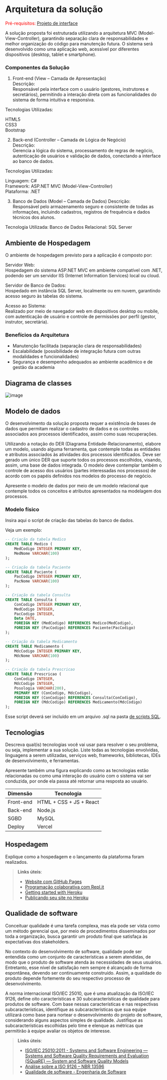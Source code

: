 # Arquitetura da solução

<span style="color:red">Pré-requisitos: <a href="05-Projeto-interface.md"> Projeto de interface</a></span>

A solução proposta foi estruturada utilizando a arquitetura MVC (Model-View-Controller), garantindo separação clara de responsabilidades e melhor organização do código para manutenção futura. O sistema será desenvolvido como uma aplicação web, acessível por diferentes dispositivos (desktop, tablet e smartphone).

### Componentes da Solução 
1. Front-end (View – Camada de Apresentação) <br>
Descrição: <br>
Responsável pela interface com o usuário (gestores, instrutores e secretários), permitindo a interação direta com as funcionalidades do sistema de forma intuitiva e responsiva.

Tecnologias Utilizadas: <br>

HTML5 <br>
CSS3 <br>
Bootstrap <br>

2. Back-end (Controller – Camada de Lógica de Negócio) <br>
Descrição: <br>
Gerencia a lógica do sistema, processamento de regras de negócio, autenticação de usuários e validação de dados, conectando a interface ao banco de dados. <br>

Tecnologias Utilizadas: <br>

Linguagem: C# <br>
Framework: ASP.NET MVC (Model-View-Controller) <br>
Plataforma: .NET <br>

3. Banco de Dados (Model – Camada de Dados)
Descrição:<br>
Responsável pelo armazenamento seguro e consistente de todas as informações, incluindo cadastros, registros de frequência e dados técnicos dos alunos. <br>

Tecnologia Utilizada:
Banco de Dados Relacional: SQL Server <br>

## Ambiente de Hospedagem
O ambiente de hospedagem previsto para a aplicação é composto por: <br>

Servidor Web:<br>
Hospedagem do sistema ASP.NET MVC em ambiente compatível com .NET, podendo ser um servidor IIS (Internet Information Services) local ou cloud.

Servidor de Banco de Dados: <br>
Hospedado em instância SQL Server, localmente ou em nuvem, garantindo acesso seguro às tabelas do sistema. <br>

Acesso ao Sistema: <br>
Realizado por meio de navegador web em dispositivos desktop ou mobile, com autenticação de usuário e controle de permissões por perfil (gestor, instrutor, secretária). <br>

### Benefícios da Arquitetura <br>
- Manutenção facilitada (separação clara de responsabilidades) <br>
- Escalabilidade (possibilidade de integração futura com outras modalidades e funcionalidades) <br>
- Segurança e desempenho adequados ao ambiente acadêmico e de gestão da academia <br>

## Diagrama de classes


![image](https://github.com/user-attachments/assets/72891e1e-2471-4527-854a-9dc022ef1b72)


##  Modelo de dados

O desenvolvimento da solução proposta requer a existência de bases de dados que permitam realizar o cadastro de dados e os controles associados aos processos identificados, assim como suas recuperações.

Utilizando a notação do DER (Diagrama Entidade-Relacionamento), elabore um modelo, usando alguma ferramenta, que contemple todas as entidades e atributos associados às atividades dos processos identificados. Deve ser gerado um único DER que suporte todos os processos escolhidos, visando, assim, uma base de dados integrada. O modelo deve contemplar também o controle de acesso dos usuários (partes interessadas nos processos) de acordo com os papéis definidos nos modelos do processo de negócio.

Apresente o modelo de dados por meio de um modelo relacional que contemple todos os conceitos e atributos apresentados na modelagem dos processos.


### Modelo físico

Insira aqui o script de criação das tabelas do banco de dados.

Veja um exemplo:

```sql
-- Criação da tabela Medico
CREATE TABLE Medico (
    MedCodigo INTEGER PRIMARY KEY,
    MedNome VARCHAR(100)
);

-- Criação da tabela Paciente
CREATE TABLE Paciente (
    PacCodigo INTEGER PRIMARY KEY,
    PacNome VARCHAR(100)
);

-- Criação da tabela Consulta
CREATE TABLE Consulta (
    ConCodigo INTEGER PRIMARY KEY,
    MedCodigo INTEGER,
    PacCodigo INTEGER,
    Data DATE,
    FOREIGN KEY (MedCodigo) REFERENCES Medico(MedCodigo),
    FOREIGN KEY (PacCodigo) REFERENCES Paciente(PacCodigo)
);

-- Criação da tabela Medicamento
CREATE TABLE Medicamento (
    MdcCodigo INTEGER PRIMARY KEY,
    MdcNome VARCHAR(100)
);

-- Criação da tabela Prescricao
CREATE TABLE Prescricao (
    ConCodigo INTEGER,
    MdcCodigo INTEGER,
    Posologia VARCHAR(200),
    PRIMARY KEY (ConCodigo, MdcCodigo),
    FOREIGN KEY (ConCodigo) REFERENCES Consulta(ConCodigo),
    FOREIGN KEY (MdcCodigo) REFERENCES Medicamento(MdcCodigo)
);
```
Esse script deverá ser incluído em um arquivo .sql na pasta [de scripts SQL](../src/db).


## Tecnologias

Descreva qual(is) tecnologias você vai usar para resolver o seu problema, ou seja, implementar a sua solução. Liste todas as tecnologias envolvidas, linguagens a serem utilizadas, serviços web, frameworks, bibliotecas, IDEs de desenvolvimento, e ferramentas.

Apresente também uma figura explicando como as tecnologias estão relacionadas ou como uma interação do usuário com o sistema vai ser conduzida, por onde ela passa até retornar uma resposta ao usuário.


| **Dimensão**   | **Tecnologia**  |
| ---            | ---             |
| Front-end      | HTML + CSS + JS + React |
| Back-end       | Node.js         |
| SGBD           | MySQL           |
| Deploy         | Vercel          |


## Hospedagem

Explique como a hospedagem e o lançamento da plataforma foram realizados.

> **Links úteis**:
> - [Website com GitHub Pages](https://pages.github.com/)
> - [Programação colaborativa com Repl.it](https://repl.it/)
> - [Getting started with Heroku](https://devcenter.heroku.com/start)
> - [Publicando seu site no Heroku](http://pythonclub.com.br/publicando-seu-hello-world-no-heroku.html)

## Qualidade de software

Conceituar qualidade é uma tarefa complexa, mas ela pode ser vista como um método gerencial que, por meio de procedimentos disseminados por toda a organização, busca garantir um produto final que satisfaça às expectativas dos stakeholders.

No contexto do desenvolvimento de software, qualidade pode ser entendida como um conjunto de características a serem atendidas, de modo que o produto de software atenda às necessidades de seus usuários. Entretanto, esse nível de satisfação nem sempre é alcançado de forma espontânea, devendo ser continuamente construído. Assim, a qualidade do produto depende fortemente do seu respectivo processo de desenvolvimento.

A norma internacional ISO/IEC 25010, que é uma atualização da ISO/IEC 9126, define oito características e 30 subcaracterísticas de qualidade para produtos de software. Com base nessas características e nas respectivas subcaracterísticas, identifique as subcaracterísticas que sua equipe utilizará como base para nortear o desenvolvimento do projeto de software, considerando alguns aspectos simples de qualidade. Justifique as subcaracterísticas escolhidas pelo time e elenque as métricas que permitirão à equipe avaliar os objetos de interesse.

> **Links úteis**:
> - [ISO/IEC 25010:2011 - Systems and Software Engineering — Systems and Software Quality Requirements and Evaluation (SQuaRE) — System and Software Quality Models](https://www.iso.org/standard/35733.html/)
> - [Análise sobre a ISO 9126 – NBR 13596](https://www.tiespecialistas.com.br/analise-sobre-iso-9126-nbr-13596/)
> - [Qualidade de software - Engenharia de Software](https://www.devmedia.com.br/qualidade-de-software-engenharia-de-software-29/18209)
